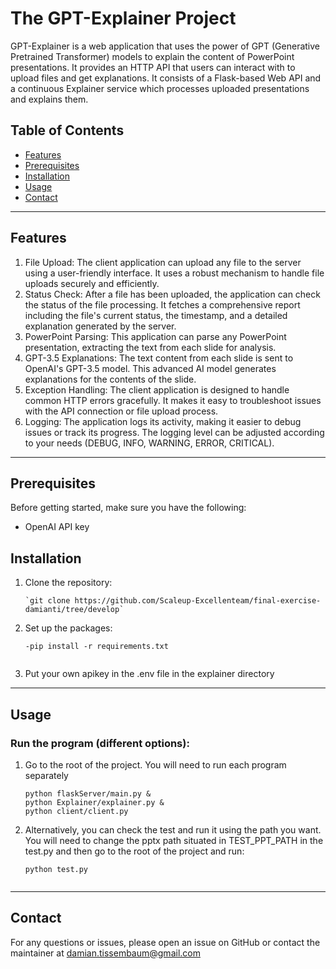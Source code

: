 # The GPT-Explainer Project
GPT-Explainer is a web application that uses the power of GPT (Generative Pretrained Transformer) models to explain the
content of PowerPoint presentations. It provides an HTTP API that users can interact with to upload files and get 
explanations. It consists of a Flask-based Web API and a continuous Explainer service which processes uploaded
presentations and explains them.


## Table of Contents

- [Features](#features)
- [Prerequisites](#prerequisites)
- [Installation](#installation)
- [Usage](#usage)
- [Contact](#contact)


---------------------
## Features
1. File Upload: The client application can upload any file to the server using a user-friendly interface. It uses a robust mechanism to handle file uploads securely and efficiently.
2. Status Check: After a file has been uploaded, the application can check the status of the file processing. It fetches a comprehensive report including the file's current status, the timestamp, and a detailed explanation generated by the server.
3. PowerPoint Parsing: This application can parse any PowerPoint presentation, extracting the text from each slide for analysis.
4. GPT-3.5 Explanations: The text content from each slide is sent to OpenAI's GPT-3.5 model. This advanced AI model generates explanations for the contents of the slide.
5. Exception Handling: The client application is designed to handle common HTTP errors gracefully. It makes it easy to troubleshoot issues with the API connection or file upload process.
6. Logging: The application logs its activity, making it easier to debug issues or track its progress. The logging level can be adjusted according to your needs (DEBUG, INFO, WARNING, ERROR, CRITICAL).

---------------------
## Prerequisites

Before getting started, make sure you have the following:

- OpenAI API key


## Installation

1. Clone the repository: 
    ```shell
   `git clone https://github.com/Scaleup-Excellenteam/final-exercise-damianti/tree/develop`
   
2. Set up the packages:
    ```shell
    -pip install -r requirements.txt


3. Put your own apikey in the .env file in the explainer directory 

---------------------
## Usage

### Run the program (different options):

1. Go to the root of the project. You will need to run each program separately

    ```shell
   python flaskServer/main.py &
   python Explainer/explainer.py &
   python client/client.py
   
2. Alternatively, you can check the test and run it using the path you want. You will need to change the pptx path
situated in TEST_PPT_PATH in the test.py and then go to the root of the project and run:
   ```shell
   python test.py


---------------------
## Contact

For any questions or issues, please open an issue on GitHub or contact the maintainer at damian.tissembaum@gmail.com